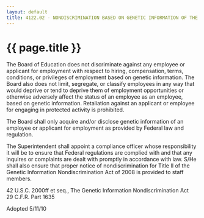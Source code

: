 ```yaml
---
layout: default
title: 4122.02 - NONDISCRIMINATION BASED ON GENETIC INFORMATION OF THE EMPLOYEE
---
```


{{ page.title }}
================

The Board of Education does not discriminate against any employee or
applicant for employment with respect to hiring, compensation, terms,
conditions, or privileges of employment based on genetic information.
The Board also does not limit, segregate, or classify employees in any
way that would deprive or tend to deprive them of employment
opportunities or otherwise adversely affect the status of an employee as
an employee, based on genetic information. Retaliation against an
applicant or employee for engaging in protected activity is prohibited.

The Board shall only acquire and/or disclose genetic information of an
employee or applicant for employment as provided by Federal law and
regulation.

The Superintendent shall appoint a compliance officer whose
responsibility it will be to ensure that Federal regulations are
complied with and that any inquires or complaints are dealt with
promptly in accordance with law. S/He shall also ensure that proper
notice of nondiscrimination for Title II of the Genetic Information
Nondiscrimination Act of 2008 is provided to staff members.

42 U.S.C. 2000ff et seq., The Genetic Information Nondiscrimination Act\
 29 C.F.R. Part 1635

Adopted 5/11/10

